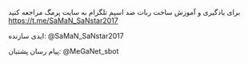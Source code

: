 
برای یادگیری و آموزش ساخت ربات ضد اسپم تلگرام به سایت پرمگ مراجعه کنید https://t.me/SaMaN_SaNstar2017

ایدی سازنده: @SaMaN_SaNstar2017

پیام رسان پشتبان: @MeGaNet_sbot
